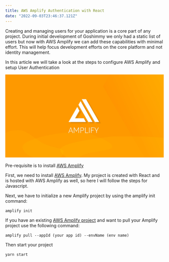 ```yaml
---
title: AWS Amplify Authentication with React
date: "2022-09-03T23:46:37.121Z"
---
```


Creating and managing users for your application is a core part of any project.  During initial development of Goshimmy we only had a static list of users but now with AWS Amplify we can add these capabilities with minimal effort.  This will help focus development efforts on the core platform and not identity management.

In this article we will take a look at the steps to configure AWS Amplify and setup User Authentication

![AWS Amplify](./aws-amplify.jpeg "AWS Amplify")

Pre-requisite is to install [AWS Amplify](https://docs.amplify.aws/cli/start/install/)


First, we need to install [AWS Amplify](https://docs.amplify.aws/lib/auth/getting-started/q/platform/js/).  My project is created with React and is hosted with AWS Amplify as well, so here I will follow the steps for Javascript.

Next, we have to initialize a new Amplify project by using the amplify init command:

```
amplify init
```

If you have an existing [AWS Amplify project](https://docs.amplify.aws/cli/start/install/#option-2-follow-the-instructions) and want to pull your Amplify project use the following command:

``` 
amplify pull --appId (your app id) --envName (env name)
```

Then start your project
```
yarn start
```